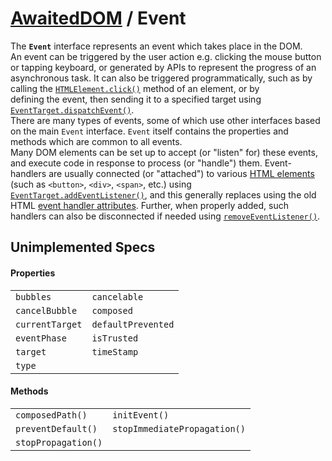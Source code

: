 # [AwaitedDOM](../basic-client/awaited-dom) <span>/</span> Event

<div class='overview'><span class="seoSummary">The <code><strong>Event</strong></code> interface represents an event which takes place in the DOM.</span></div>

<div class='overview'>An event can be triggered by the user action e.g. clicking the mouse button or tapping keyboard, or generated by APIs to represent the progress of an asynchronous task. It can also be triggered programmatically, such as by calling the <a href="https://developer.mozilla.org/en-US/docs/Web/API/HTMLElement/click" title="The HTMLElement.click() method simulates a mouse click&nbsp;on an element."><code>HTMLElement.click()</code></a>&nbsp;method of an&nbsp;element, or by defining&nbsp;the&nbsp;event, then sending&nbsp;it to a specified target&nbsp;using <a href="https://developer.mozilla.org/en-US/docs/Web/API/EventTarget/dispatchEvent" title="Dispatches an Event at the specified EventTarget, (synchronously) invoking the affected EventListeners in the appropriate order. The normal event processing rules (including the capturing and optional bubbling phase) also apply to events dispatched manually with dispatchEvent()."><code>EventTarget.dispatchEvent()</code></a>.</div>

<div class='overview'>There are many types of events, some of which use other interfaces based on the main <code>Event</code> interface. <code>Event</code> itself contains the properties and methods which are common to all events.</div>

<div class='overview'>Many DOM elements can be set up to accept (or "listen" for) these events, and execute code in response to process (or "handle") them. Event-handlers are usually connected (or "attached") to various <a href="https://developer.mozilla.org/en-US/docs/Web/HTML/Element">HTML elements</a> (such as <code>&lt;button&gt;</code>, <code>&lt;div&gt;</code>, <code>&lt;span&gt;</code>, etc.) using <a href="https://developer.mozilla.org/en-US/docs/Web/API/EventTarget/addEventListener" title="The EventTarget method addEventListener() sets up a function that will be&nbsp;called whenever the specified event is delivered to the target."><code>EventTarget.addEventListener()</code></a>, and this generally replaces using the old HTML <a href="https://developer.mozilla.org/en-US/docs/HTML/Global_attributes">event handler attributes</a>. Further, when properly added, such handlers can also be disconnected if needed using <a href="https://developer.mozilla.org/en-US/docs/Web/API/EventTarget/removeEventListener" title="The EventTarget.removeEventListener() method removes from the&nbsp;EventTarget an event listener previously registered with EventTarget.addEventListener(). The event listener to be removed is identified using a combination of the event type, the event listener function itself, and various optional options that may affect the matching process; see Matching event listeners for removal"><code>removeEventListener()</code></a>.</div>

## Unimplemented Specs

#### Properties

|     |     |
| --- | --- |
| `bubbles` | `cancelable` |
| `cancelBubble` | `composed` |
| `currentTarget` | `defaultPrevented` |
| `eventPhase` | `isTrusted` |
| `target` | `timeStamp` |
| `type` |  |

#### Methods

|     |     |
| --- | --- |
| `composedPath()` | `initEvent()` |
| `preventDefault()` | `stopImmediatePropagation()` |
| `stopPropagation()` |  |
